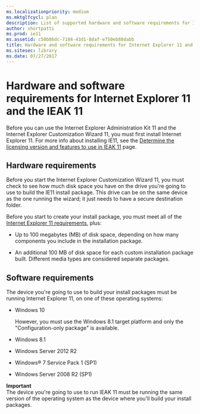 ```yaml
---
ms.localizationpriority: medium
ms.mktglfcycl: plan
description: List of supported hardware and software requirements for Internet Explorer 11 and the Internet Explorer Administration Kit 11.
author: shortpatti
ms.prod: ie11
ms.assetid: c50b86dc-7184-43d1-8daf-e750eb88dabb
title: Hardware and software requirements for Internet Explorer 11 and the IEAK 11 (Internet Explorer Administration Kit 11 for IT Pros)
ms.sitesec: library
ms.date: 07/27/2017
---
```



# Hardware and software requirements for Internet Explorer 11 and the IEAK 11
Before you can use the Internet Explorer Administration Kit 11 and the Internet Explorer Customization Wizard 11, you must first install Internet Explorer 11. For more info about installing IE11, see the [Determine the licensing version and features to use in IEAK 11](licensing-version-and-features-ieak11.md) page.

## Hardware requirements
Before you start the Internet Explorer Customization Wizard 11, you must check to see how much disk space you have on the drive you're going to use to build the IE11 install package. This drive can be on the same device as the one running the wizard; it just needs to have a secure destination folder.

Before you start to create your install package, you must meet all of the [Internet Explorer 11 requirements](../ie11-deploy-guide/system-requirements-and-language-support-for-ie11.md), plus:

-   Up to 100 megabytes (MB) of disk space, depending on how many components you include in the installation package.

-   An additional 100 MB of disk space for each custom installation package built. Different media types are considered separate packages.

## Software requirements
The device you're going to use to build your install packages must be running Internet Explorer 11, on one of these operating systems:

- Windows 10<p>However, you must use the Windows 8.1 target platform and only the "Configuration-only package" is available.

- Windows 8.1

- Windows Server 2012 R2

- Windows® 7 Service Pack 1 (SP1)

- Windows Server 2008 R2 (SP1)

**Important**<br>
The device you're going to use to run IEAK 11 must be running the same version of the operating system as the device where you'll build your install packages.

 

 





